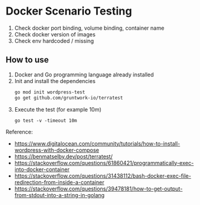 # Docker Scenario Testing

1. Check docker port binding, volume binding, container name
2. Check docker version of images
3. Check env hardcoded / missing

## How to use
1. Docker and Go programming language already installed
2. Init and install the dependencies
    ``` bash
    go mod init wordpress-test
    go get github.com/gruntwork-io/terratest 
    ```
3. Execute the test (for example 10m)
    ```
    go test -v -timeout 10m
    ```

Reference:
- https://www.digitalocean.com/community/tutorials/how-to-install-wordpress-with-docker-compose
- https://benmatselby.dev/post/terratest/
- https://stackoverflow.com/questions/61860421/programmatically-exec-into-docker-container
- https://stackoverflow.com/questions/31438112/bash-docker-exec-file-redirection-from-inside-a-container
- https://stackoverflow.com/questions/39478181/how-to-get-output-from-stdout-into-a-string-in-golang
